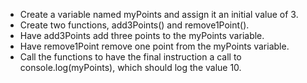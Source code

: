 * Create a variable named myPoints and assign it an initial value of 3.
* Create two functions, add3Points() and remove1Point().
* Have add3Points add three points to the myPoints variable.
* Have remove1Point remove one point from the myPoints variable.
* Call the functions to have the final instruction a call to console.log(myPoints), which should log the value 10.